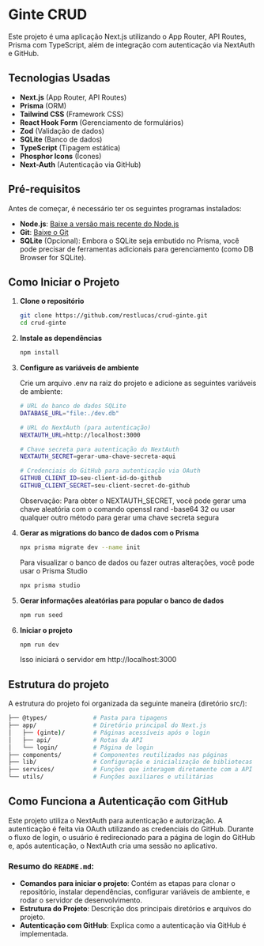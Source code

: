 # Ginte CRUD

Este projeto é uma aplicação Next.js utilizando o App Router, API Routes, Prisma com TypeScript, além de integração com autenticação via NextAuth e GitHub.

## Tecnologias Usadas

- **Next.js** (App Router, API Routes)
- **Prisma** (ORM)
- **Tailwind CSS** (Framework CSS)
- **React Hook Form** (Gerenciamento de formulários)
- **Zod** (Validação de dados)
- **SQLite** (Banco de dados)
- **TypeScript** (Tipagem estática)
- **Phosphor Icons** (Ícones)
- **Next-Auth** (Autenticação via GitHub)

## Pré-requisitos

Antes de começar, é necessário ter os seguintes programas instalados:

- **Node.js**: [Baixe a versão mais recente do Node.js](https://nodejs.org/)
- **Git**: [Baixe o Git](https://git-scm.com/)
- **SQLite** (Opcional): Embora o SQLite seja embutido no Prisma, você pode precisar de ferramentas adicionais para gerenciamento (como DB Browser for SQLite).

## Como Iniciar o Projeto

1. **Clone o repositório**

   ```bash
   git clone https://github.com/restlucas/crud-ginte.git
   cd crud-ginte
   ```

2. **Instale as dependências**
    ```bash
    npm install
    ```

3. **Configure as variáveis de ambiente**

    Crie um arquivo .env na raiz do projeto e adicione as seguintes variáveis de ambiente:
    ```bash
    # URL do banco de dados SQLite
    DATABASE_URL="file:./dev.db"

    # URL do NextAuth (para autenticação)
    NEXTAUTH_URL=http://localhost:3000

    # Chave secreta para autenticação do NextAuth
    NEXTAUTH_SECRET=gerar-uma-chave-secreta-aqui

    # Credenciais do GitHub para autenticação via OAuth
    GITHUB_CLIENT_ID=seu-client-id-do-github
    GITHUB_CLIENT_SECRET=seu-client-secret-do-github
    ```

    Observação: Para obter o NEXTAUTH_SECRET, você pode gerar uma chave aleatória com o comando openssl rand -base64 32 ou usar qualquer outro método para gerar uma chave secreta segura

4. **Gerar as migrations do banco de dados com o Prisma**
    ```bash
    npx prisma migrate dev --name init
    ```

    Para visualizar o banco de dados ou fazer outras alterações, você pode usar o Prisma Studio
    ```bash
    npx prisma studio
    ```

5. **Gerar informações aleatórias para popular o banco de dados**
    ```bash
    npm run seed
    ```

6. **Iniciar o projeto**
    ```bash
    npm run dev
    ```

    Isso iniciará o servidor em http://localhost:3000


## Estrutura do projeto

A estrutura do projeto foi organizada da seguinte maneira (diretório src/):

```bash
├── @types/             # Pasta para tipagens  
├── app/                # Diretório principal do Next.js
│   ├── (ginte)/        # Páginas acessíveis após o login
│   ├── api/            # Rotas da API 
│   └── login/          # Página de login
├── components/         # Componentes reutilizados nas páginas    
├── lib/                # Configuração e inicialização de bibliotecas
├── services/           # Funções que interagem diretamente com a API
└── utils/              # Funções auxiliares e utilitárias
```

## Como Funciona a Autenticação com GitHub

Este projeto utiliza o NextAuth para autenticação e autorização. A autenticação é feita via OAuth utilizando as credenciais do GitHub. Durante o fluxo de login, o usuário é redirecionado para a página de login do GitHub e, após autenticação, o NextAuth cria uma sessão no aplicativo.



### Resumo do `README.md`:

- **Comandos para iniciar o projeto**: Contém as etapas para clonar o repositório, instalar dependências, configurar variáveis de ambiente, e rodar o servidor de desenvolvimento.
- **Estrutura do Projeto**: Descrição dos principais diretórios e arquivos do projeto.
- **Autenticação com GitHub**: Explica como a autenticação via GitHub é implementada.
